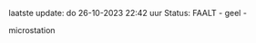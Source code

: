 laatste update: 
do 26-10-2023 22:42   uur 
Status: FAALT - geel - 
<div class="service Y">microstation</div>